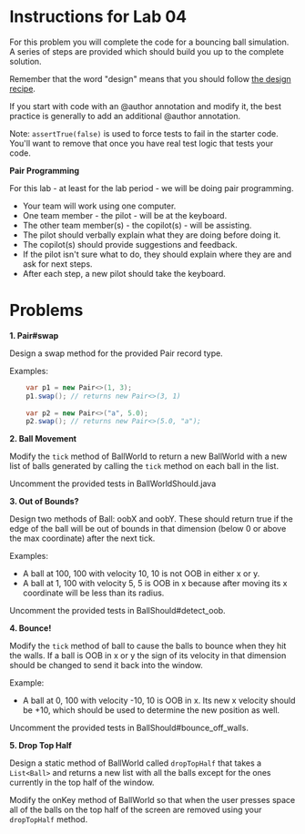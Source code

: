
# Instructions for Lab 04

For this problem you will complete the code for a bouncing ball
simulation. A series of steps are provided which should build you
up to the complete solution.

Remember that the word "design" means that you should follow [the
design recipe](
https://homework.quest/classes/2023-09/cs2381/design-recipe/).

If you start with code with an @author annotation and modify it, the
best practice is generally to add an additional @author annotation.

Note: ```assertTrue(false)``` is used to force tests to fail in the
starter code. You'll want to remove that once you have real test
logic that tests your code.

**Pair Programming**

For this lab - at least for the lab period - we will be doing pair programming.

 - Your team will work using one computer.
 - One team member - the pilot - will be at the keyboard.
 - The other team member(s) - the copilot(s) - will be assisting.
 - The pilot should verbally explain what they are doing before doing it.
 - The copilot(s) should provide suggestions and feedback.
 - If the pilot isn't sure what to do, they should explain where they are
   and ask for next steps.
 - After each step, a new pilot should take the keyboard.

# Problems


**1. Pair#swap**

Design a swap method for the provided Pair record type.

Examples:

```java
    var p1 = new Pair<>(1, 3);
    p1.swap(); // returns new Pair<>(3, 1)
    
    var p2 = new Pair<>("a", 5.0);
    p2.swap(); // returns new Pair<>(5.0, "a");
```


**2. Ball Movement**

Modify the ```tick``` method of BallWorld to return a new BallWorld
with a new list of balls generated by calling the ```tick``` method on
each ball in the list.

Uncomment the provided tests in BallWorldShould.java


**3. Out of Bounds?**

Design two methods of Ball: oobX and oobY. These should return true if
the edge of the ball will be out of bounds in that dimension (below 0
or above the max coordinate) after the next tick.

Examples:

 - A ball at 100, 100 with velocity 10, 10 is not OOB in either x or y.
 - A ball at 1, 100 with velocity 5, 5 is OOB in x because after moving
   its x coordinate will be less than its radius.

Uncomment the provided tests in BallShould#detect_oob.


**4. Bounce!**

Modify the ```tick``` method of ball to cause the balls to bounce when
they hit the walls. If a ball is OOB in x or y the sign of its
velocity in that dimension should be changed to send it back into the
window.

Example:

 - A ball at 0, 100 with velocity -10, 10 is OOB in x. Its new x
   velocity should be +10, which should be used to determine the new
   position as well.

Uncomment the provided tests in BallShould#bounce\_off_walls.


**5. Drop Top Half**

Design a static method of BallWorld called ```dropTopHalf``` that
takes a ```List<Ball>``` and returns a new list with all the balls
except for the ones currently in the top half of the window.

Modify the onKey method of BallWorld so that when the user presses
space all of the balls on the top half of the screen are removed using
your ```dropTopHalf``` method.

